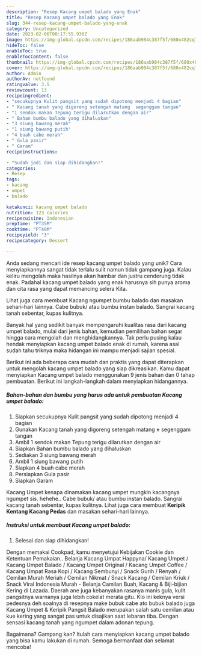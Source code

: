 ```yaml
---
description: "Resep Kacang umpet balado yang Enak"
title: "Resep Kacang umpet balado yang Enak"
slug: 344-resep-kacang-umpet-balado-yang-enak
category: Uncategorized
date: 2023-02-06T00:17:55.936Z
image: https://img-global.cpcdn.com/recipes/186aab984c387f5f/680x482cq70/kacang-umpet-balado-foto-resep-utama.jpg
hideToc: false
enableToc: true
enableTocContent: false
thumbnail: https://img-global.cpcdn.com/recipes/186aab984c387f5f/680x482cq70/kacang-umpet-balado-foto-resep-utama.jpg
cover: https://img-global.cpcdn.com/recipes/186aab984c387f5f/680x482cq70/kacang-umpet-balado-foto-resep-utama.jpg
author: Admin
authorAv: notfound
ratingvalue: 3.5
reviewcount: 13
recipeingredient:
- "secukupnya Kulit pangsit yang sudah dipotong menjadi 4 bagian"
- " Kacang tanah yang digoreng setengah matang  segenggam tangan"
- "1 sendok makan Tepung terigu dilarutkan dengan air"
- " Bahan bumbu balado yang dihaluskan"
- "3 siung bawang merah"
- "1 siung bawang putih"
- "4 buah cabe merah"
- " Gula pasir"
- " Garam"
recipeinstructions:

- "Sudah jadi dan siap dihidangkan!"
categories:
- Resep
tags:
- kacang
- umpet
- balado

katakunci: kacang umpet balado 
nutrition: 123 calories
recipecuisine: Indonesian
preptime: "PT35M"
cooktime: "PT48M"
recipeyield: "3"
recipecategory: Dessert

---
```





Anda sedang mencari ide resep kacang umpet balado yang unik? Cara menyiapkannya sangat tidak terlalu sulit namun tidak gampang juga. Kalau keliru mengolah maka hasilnya akan hambar dan justru cenderung tidak enak. Padahal kacang umpet balado yang enak harusnya sih punya aroma dan cita rasa yang dapat memancing selera Kita.





Lihat juga cara membuat Kacang ngumpet bumbu balado dan masakan sehari-hari lainnya. Cabe bubuk/ atau bumbu instan balado. Sangrai kacang tanah sebentar, kupas kulitnya.

Banyak hal yang sedikit banyak mempengaruhi kualitas rasa dari kacang umpet balado, mulai dari jenis bahan, kemudian pemilihan bahan segar hingga cara mengolah dan menghidangkannya. Tak perlu pusing kalau hendak menyiapkan kacang umpet balado enak di rumah, karena asal sudah tahu triknya maka hidangan ini mampu menjadi sajian spesial.






Berikut ini ada beberapa cara mudah dan praktis yang dapat diterapkan untuk mengolah kacang umpet balado yang siap dikreasikan. Kamu dapat menyiapkan Kacang umpet balado menggunakan 9 jenis bahan dan 0 tahap pembuatan. Berikut ini langkah-langkah dalam menyiapkan hidangannya.

<!--inarticleads1-->

##### Bahan-bahan dan bumbu yang harus ada untuk pembuatan Kacang umpet balado:

1. Siapkan secukupnya Kulit pangsit yang sudah dipotong menjadi 4 bagian
1. Gunakan  Kacang tanah yang digoreng setengah matang ± segenggam tangan
1. Ambil 1 sendok makan Tepung terigu dilarutkan dengan air
1. Siapkan  Bahan bumbu balado yang dihaluskan
1. Sediakan 3 siung bawang merah
1. Ambil 1 siung bawang putih
1. Siapkan 4 buah cabe merah
1. Persiapkan  Gula pasir
1. Siapkan  Garam


Kacang Umpet kenapa dinamakan kacang umpet mungkin kacangnya ngumpet sis. hehehe.. Cabe bubuk/ atau bumbu instan balado. Sangrai kacang tanah sebentar, kupas kulitnya. Lihat juga cara membuat **Keripik Kentang Kacang Pedas** dan masakan sehari-hari lainnya. 

<!--inarticleads2-->

##### Instruksi untuk membuat Kacang umpet balado:


1. Selesai dan siap dihidangkan!

Dengan memakai Cookpad, kamu menyetujui Kebijakan Cookie dan Ketentuan Pemakaian.. Belanja Kacang Umpat Happyna/ Kacang Umpet / Kacang Umpet Balado / Kacang Umpet Original / Kacang Umpet Coffee / Kacang Umpat Rasa Kopi / Kacang Sembunyi / Snack Gurih / Renyah / Cemilan Murah Meriah / Cemilan Nikmat / Snack Kacang / Cemilan Kriuk / Snack Viral Indonesia Murah - Belanja Camilan Buah, Kacang &amp; Biji-bijian Kering di Lazada. Daerah ane juga kebanyakan rasanya manis gula, kulit pangsitnya warnanya juga lebih cokelat merata gitu. Klo ini keknya versi pedesnya deh soalnya di resepnya make bubuk cabe ato bubuk balado juga Kacang Umpet &amp; Keripik Pangsit Balado merupakan salah satu cemilan atau kue kering yang sangat pas untuk disajikan saat lebaran tiba. Dengan sensasi kacang tanah yang ngumpet dalam adonan tepung. 

Bagaimana? Gampang kan? Itulah cara menyiapkan kacang umpet balado yang bisa kamu lakukan di rumah. Semoga bermanfaat dan selamat mencoba!
